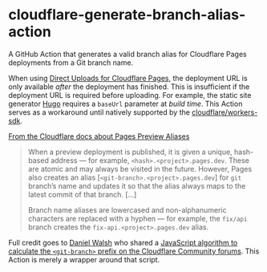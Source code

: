 # cloudflare-generate-branch-alias-action

A GitHub Action that generates a valid branch alias for Cloudflare Pages deployments from a Git branch name.

When using [Direct Uploads for Cloudflare Pages](https://developers.cloudflare.com/pages/platform/direct-upload/), the deployment URL is only available _after_ the deployment has finished. This is insufficient if the deployment URL is required before uploading. For example, the static site generator [Hugo](https://gohugo.io) requires a `baseUrl` parameter at _build time_. This Action serves as a workaround until natively supported by the [cloudflare/workers-sdk](https://github.com/cloudflare/workers-sdk/issues/2410).

[From the Cloudflare docs about Pages Preview Aliases](https://developers.cloudflare.com/pages/platform/preview-deployments/#preview-aliases)

> When a preview deployment is published, it is given a unique, hash-based address — for example, `<hash>.<project>.pages.dev`. These are atomic and may always be visited in the future. However, Pages also creates an alias [`<git-branch>.<project>.pages.dev`] for `git` branch’s name and updates it so that the alias always maps to the latest commit of that branch. [...]
>
> Branch name aliases are lowercased and non-alphanumeric characters are replaced with a hyphen — for example, the `fix/api` branch creates the `fix-api.<project>.pages.dev` alias.

Full credit goes to [Daniel Walsh](https://github.com/WalshyDev) who shared a [JavaScript algorithm to calculate the `<git-branch>` prefix on the Cloudflare Community forums](https://community.cloudflare.com/t/algorithm-to-generate-a-preview-dns-subdomain-from-a-branch-name/477633/2). This Action is merely a wrapper around that script.
